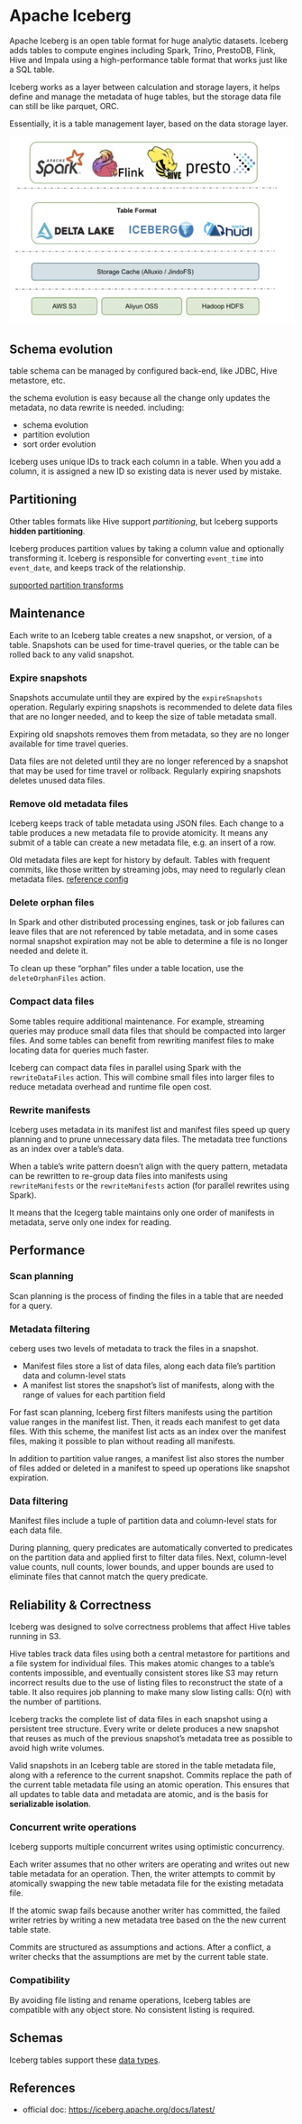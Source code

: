 # Apache Iceberg

Apache Iceberg is an open table format for huge analytic datasets. Iceberg adds tables to compute engines including Spark, Trino, PrestoDB, Flink, Hive and Impala using a high-performance table format that works just like a SQL table.

Iceberg works as a layer between calculation and storage layers, it helps define and manage the metadata of huge tables, but the storage data file can still be like parquet, ORC.

Essentially, it is a table management layer, based on the data storage layer.

![The position of Iceberg](data_lake.webp)

## Schema evolution
table schema can be managed by configured back-end, like JDBC, Hive metastore, etc.

the schema evolution is easy because all the change only updates the metadata, no data rewrite is needed. including: 
- schema evolution
- partition evolution
- sort order evolution

Iceberg uses unique IDs to track each column in a table. When you add a column, it is assigned a new ID so existing data is never used by mistake.

## Partitioning
Other tables formats like Hive support *partitioning*, but Iceberg supports **hidden partitioning**.

Iceberg produces partition values by taking a column value and optionally transforming it. Iceberg is responsible for converting `event_time` into `event_date`, and keeps track of the relationship.

[supported partition transforms](https://iceberg.apache.org/spec/#partition-transforms)

## Maintenance
Each write to an Iceberg table creates a new snapshot, or version, of a table. Snapshots can be used for time-travel queries, or the table can be rolled back to any valid snapshot.

### Expire snapshots
Snapshots accumulate until they are expired by the `expireSnapshots` operation. Regularly expiring snapshots is recommended to delete data files that are no longer needed, and to keep the size of table metadata small.

Expiring old snapshots removes them from metadata, so they are no longer available for time travel queries.

Data files are not deleted until they are no longer referenced by a snapshot that may be used for time travel or rollback. Regularly expiring snapshots deletes unused data files.

### Remove old metadata files
Iceberg keeps track of table metadata using JSON files. Each change to a table produces a new metadata file to provide atomicity.
It means any submit of a table can create a new metadata file, e.g. an insert of a row.

Old metadata files are kept for history by default. Tables with frequent commits, like those written by streaming jobs, may need to regularly clean metadata files. [reference config](https://iceberg.apache.org/docs/latest/maintenance/#remove-old-metadata-files)

### Delete orphan files
In Spark and other distributed processing engines, task or job failures can leave files that are not referenced by table metadata, and in some cases normal snapshot expiration may not be able to determine a file is no longer needed and delete it.

To clean up these “orphan” files under a table location, use the `deleteOrphanFiles` action.

### Compact data files
Some tables require additional maintenance. For example, streaming queries may produce small data files that should be compacted into larger files. And some tables can benefit from rewriting manifest files to make locating data for queries much faster.

Iceberg can compact data files in parallel using Spark with the `rewriteDataFiles` action. This will combine small files into larger files to reduce metadata overhead and runtime file open cost.

### Rewrite manifests
Iceberg uses metadata in its manifest list and manifest files speed up query planning and to prune unnecessary data files. The metadata tree functions as an index over a table’s data.

When a table’s write pattern doesn’t align with the query pattern, metadata can be rewritten to re-group data files into manifests using `rewriteManifests` or the `rewriteManifests` action (for parallel rewrites using Spark).

It means that the Icegerg table maintains only one order of manifests in metadata, serve only one index for reading.

## Performance

### Scan planning
Scan planning is the process of finding the files in a table that are needed for a query.

### Metadata filtering
ceberg uses two levels of metadata to track the files in a snapshot.
- Manifest files store a list of data files, along each data file’s partition data and column-level stats
- A manifest list stores the snapshot’s list of manifests, along with the range of values for each partition field

For fast scan planning, Iceberg first filters manifests using the partition value ranges in the manifest list. Then, it reads each manifest to get data files. With this scheme, the manifest list acts as an index over the manifest files, making it possible to plan without reading all manifests.

In addition to partition value ranges, a manifest list also stores the number of files added or deleted in a manifest to speed up operations like snapshot expiration.

### Data filtering
Manifest files include a tuple of partition data and column-level stats for each data file.

During planning, query predicates are automatically converted to predicates on the partition data and applied first to filter data files. Next, column-level value counts, null counts, lower bounds, and upper bounds are used to eliminate files that cannot match the query predicate.

## Reliability & Correctness
Iceberg was designed to solve correctness problems that affect Hive tables running in S3.

Hive tables track data files using both a central metastore for partitions and a file system for individual files. This makes atomic changes to a table’s contents impossible, and eventually consistent stores like S3 may return incorrect results due to the use of listing files to reconstruct the state of a table. It also requires job planning to make many slow listing calls: O(n) with the number of partitions.

Iceberg tracks the complete list of data files in each snapshot using a persistent tree structure. Every write or delete produces a new snapshot that reuses as much of the previous snapshot’s metadata tree as possible to avoid high write volumes.

Valid snapshots in an Iceberg table are stored in the table metadata file, along with a reference to the current snapshot. Commits replace the path of the current table metadata file using an atomic operation. This ensures that all updates to table data and metadata are atomic, and is the basis for **serializable isolation**.

### Concurrent write operations
Iceberg supports multiple concurrent writes using optimistic concurrency.

Each writer assumes that no other writers are operating and writes out new table metadata for an operation. Then, the writer attempts to commit by atomically swapping the new table metadata file for the existing metadata file.

If the atomic swap fails because another writer has committed, the failed writer retries by writing a new metadata tree based on the the new current table state.

Commits are structured as assumptions and actions. After a conflict, a writer checks that the assumptions are met by the current table state.

### Compatibility
By avoiding file listing and rename operations, Iceberg tables are compatible with any object store. No consistent listing is required.

## Schemas
Iceberg tables support these [data types](https://iceberg.apache.org/docs/latest/schemas/).


## References
- official doc: https://iceberg.apache.org/docs/latest/